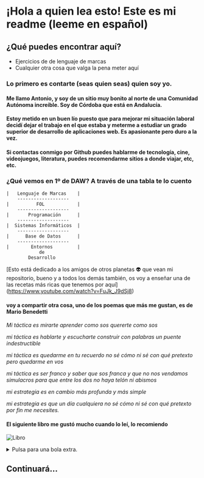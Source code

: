 # ¡Hola a quien lea esto! Este es mi readme (leeme en español)

## ¿Qué puedes encontrar aquí?

- Ejercicios de de lenguaje de marcas
- Cualquier otra cosa que valga la pena meter aquí
### Lo primero es contarte (seas quien seas) quien soy yo.
#### Me llamo Antonio, y soy de un sitio muy bonito al norte de una Comunidad Autónoma increible. Soy de Córdoba que está en Andalucía.
#### Estoy metido en un buen lío puesto que para mejorar mi situación laboral decidí dejar el trabajo en el que estaba y meterme a estudiar un grado superior de desarrollo de aplicaciones web. Es apasionante pero duro a la vez.
#### Si contactas conmigo por Github puedes hablarme de tecnología, cine, videojuegos, literatura, puedes recomendarme sitios a donde viajar, etc, etc.
### ¿Qué vemos en 1º de DAW? A través de una tabla te lo cuento

    |   Lenguaje de Marcas    | 
        -------------------
    |          FOL            | 
        -------------------
    |       Programación      |
        -------------------
    |  Sistemas Informáticos  |
        -------------------
    |      Base de Datos      |
        -------------------     
    |        Entornos         |
                de 
            Desarrollo  
    
   

[Esto está dedicado a  los amigos de otros planetas :alien: que vean mi repositorio, bueno y a todos los demás también, os voy a enseñar una de las recetas más ricas que tenemos por aquí] (https://www.youtube.com/watch?v=FuJk_J9dSj8)

 #### voy a compartir otra cosa, uno de los poemas que más me gustan, es de **Mario Benedetti**

*Mi táctica es*
*mirarte*
*aprender como sos*
*quererte como sos*
 
*mi táctica es*
*hablarte*
*y escucharte*
*construir con palabras*
*un puente indestructible*
 
*mi táctica es*
*quedarme en tu recuerdo*
*no sé cómo ni sé*
*con qué pretexto*
*pero quedarme en vos*
 
*mi táctica es*
*ser franco*
*y saber que sos franca*
*y que no nos vendamos*
*simulacros*
*para que entre los dos*
*no haya telón*
*ni abismos*
 
*mi estrategia es*
*en cambio*
*más profunda y más*
*simple*
 
*mi estrategia es*
*que un día cualquiera*
*no sé cómo ni sé*
*con qué pretexto*
*por fin me necesites.*
#### El siguiente libro me gustó mucho cuando lo leí, lo recomiendo

![Libro](C:\Users\anapi\OneDrive\Escritorio\Clase\LenguajeDeMarcas)

<details>
<summary>Pulsa para una bola extra.</summary>
Es probable que te estés preguntando cómo se pueden escribir ciertos símbolos como * asteriscos o _ guiones bajos, sin que Markdown los interprete para convertirlos en negritas, cursivas…

Es muy sencillo, ya que en este lenguaje existe un elemento estrella para especificar que todo lo que escribas a continuación, no se interprete como Markdown.

Se trata de la barra invertida \.

Escribiéndola justo delante de los simbolos que añaden una característica esta barra anulará esa característica.
</details>

## Continuará...

